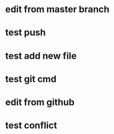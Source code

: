 
# edit from master branch
# test push
# test add new file
# test git cmd
# edit from github
# test conflict
